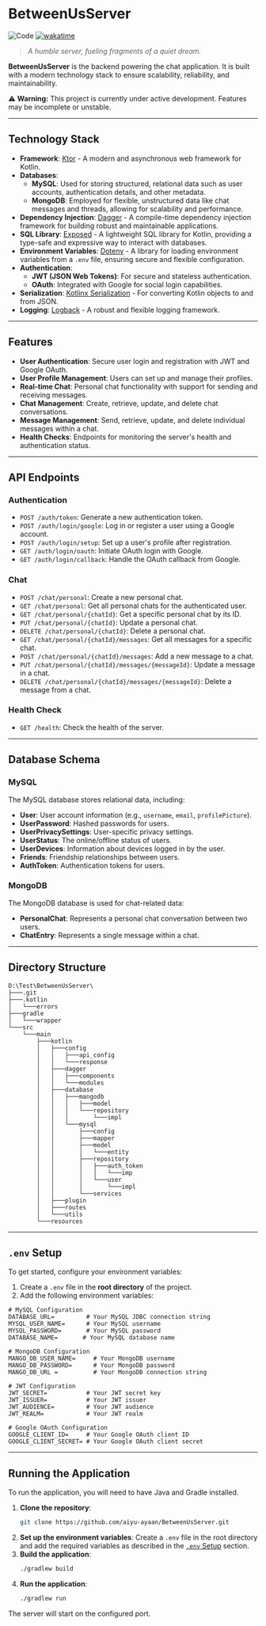 # BetweenUsServer
![Code](https://tokei.rs/b1/github/Btw-Us/BetweenUsServer?category=code)
[![wakatime](https://wakatime.com/badge/github/aiyu-ayaan/BetweenUs.svg)](https://wakatime.com/badge/github/aiyu-ayaan/BetweenUs)

> *A humble server, fueling fragments of a quiet dream.*


**BetweenUsServer** is the backend powering the chat application. It is built with a modern technology stack to ensure scalability, reliability, and maintainability.


⚠️ **Warning:** This project is currently under active development. Features may be incomplete or unstable.

---

## Technology Stack

*   **Framework**: [Ktor](https://ktor.io/) - A modern and asynchronous web framework for Kotlin.
*   **Databases**:
    *   **MySQL**: Used for storing structured, relational data such as user accounts, authentication details, and other metadata.
    *   **MongoDB**: Employed for flexible, unstructured data like chat messages and threads, allowing for scalability and performance.
*   **Dependency Injection**: [Dagger](https://dagger.dev/) - A compile-time dependency injection framework for building robust and maintainable applications.
*   **SQL Library**: [Exposed](https://github.com/JetBrains/Exposed) - A lightweight SQL library for Kotlin, providing a type-safe and expressive way to interact with databases.
*   **Environment Variables**: [Dotenv](https://github.com/cdimascio/dotenv-kotlin) - A library for loading environment variables from a `.env` file, ensuring secure and flexible configuration.
*   **Authentication**:
    *   **JWT (JSON Web Tokens)**: For secure and stateless authentication.
    *   **OAuth**: Integrated with Google for social login capabilities.
*   **Serialization**: [Kotlinx Serialization](https://github.com/Kotlin/kotlinx.serialization) - For converting Kotlin objects to and from JSON.
*   **Logging**: [Logback](http://logback.qos.ch/) - A robust and flexible logging framework.

---

## Features

*   **User Authentication**: Secure user login and registration with JWT and Google OAuth.
*   **User Profile Management**: Users can set up and manage their profiles.
*   **Real-time Chat**: Personal chat functionality with support for sending and receiving messages.
*   **Chat Management**: Create, retrieve, update, and delete chat conversations.
*   **Message Management**: Send, retrieve, update, and delete individual messages within a chat.
*   **Health Checks**: Endpoints for monitoring the server's health and authentication status.

---

## API Endpoints

### Authentication

*   `POST /auth/token`: Generate a new authentication token.
*   `POST /auth/login/google`: Log in or register a user using a Google account.
*   `POST /auth/login/setup`: Set up a user's profile after registration.
*   `GET /auth/login/oauth`: Initiate OAuth login with Google.
*   `GET /auth/login/callback`: Handle the OAuth callback from Google.

### Chat

*   `POST /chat/personal`: Create a new personal chat.
*   `GET /chat/personal`: Get all personal chats for the authenticated user.
*   `GET /chat/personal/{chatId}`: Get a specific personal chat by its ID.
*   `PUT /chat/personal/{chatId}`: Update a personal chat.
*   `DELETE /chat/personal/{chatId}`: Delete a personal chat.
*   `GET /chat/personal/{chatId}/messages`: Get all messages for a specific chat.
*   `POST /chat/personal/{chatId}/messages`: Add a new message to a chat.
*   `PUT /chat/personal/{chatId}/messages/{messageId}`: Update a message in a chat.
*   `DELETE /chat/personal/{chatId}/messages/{messageId}`: Delete a message from a chat.

### Health Check

*   `GET /health`: Check the health of the server.

---

## Database Schema

### MySQL

The MySQL database stores relational data, including:

*   **User**: User account information (e.g., `username`, `email`, `profilePicture`).
*   **UserPassword**: Hashed passwords for users.
*   **UserPrivacySettings**: User-specific privacy settings.
*   **UserStatus**: The online/offline status of users.
*   **UserDevices**: Information about devices logged in by the user.
*   **Friends**: Friendship relationships between users.
*   **AuthToken**: Authentication tokens for users.

### MongoDB

The MongoDB database is used for chat-related data:

*   **PersonalChat**: Represents a personal chat conversation between two users.
*   **ChatEntry**: Represents a single message within a chat.

---


## Directory Structure

```
D:\Test\BetweenUsServer\
├───.git
├───.kotlin
│   └───errors
├───gradle
│   └───wrapper
└───src
    └───main
        ├───kotlin
        │   ├───config
        │   │   ├───api_config
        │   │   └───response
        │   ├───dagger
        │   │   ├───components
        │   │   └───modules
        │   ├───database
        │   │   ├───mangodb
        │   │   │   ├───model
        │   │   │   └───repository
        │   │   │       └───impl
        │   │   └───mysql
        │   │       ├───config
        │   │       ├───mapper
        │   │       ├───model
        │   │       │   └───entity
        │   │       ├───repository
        │   │       │   ├───auth_token
        │   │       │   │   └───imp
        │   │       │   └───user
        │   │       │       └───impl
        │   │       └───services
        │   ├───plugin
        │   ├───routes
        │   └───utils
        └───resources
```

---


## `.env` Setup

To get started, configure your environment variables:

1.  Create a `.env` file in the **root directory** of the project.
2.  Add the following environment variables:

```dotenv
# MySQL Configuration
DATABASE_URL=         # Your MySQL JDBC connection string
MYSQL_USER_NAME=      # Your MySQL username
MYSQL_PASSWORD=       # Your MySQL password
DATABASE_NAME=       # Your MySQL database name

# MongoDB Configuration
MANGO_DB_USER_NAME=     # Your MongoDB username
MANGO_DB_PASSWORD=      # Your MongoDB password
MANGO_DB_URL =          # Your MongoDB connection string

# JWT Configuration
JWT_SECRET=           # Your JWT secret key
JWT_ISSUER=           # Your JWT issuer
JWT_AUDIENCE=         # Your JWT audience
JWT_REALM=            # Your JWT realm

# Google OAuth Configuration
GOOGLE_CLIENT_ID=     # Your Google OAuth client ID
GOOGLE_CLIENT_SECRET= # Your Google OAuth client secret
```

---

## Running the Application

To run the application, you will need to have Java and Gradle installed.

1.  **Clone the repository**:
    ```bash
    git clone https://github.com/aiyu-ayaan/BetweenUsServer.git
    ```
2.  **Set up the environment variables**:
    Create a `.env` file in the root directory and add the required variables as described in the [`.env` Setup](#env-setup) section.
3.  **Build the application**:
    ```bash
    ./gradlew build
    ```
4.  **Run the application**:
    ```bash
    ./gradlew run
    ```

The server will start on the configured port.


